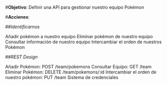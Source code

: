 #**Objetivo**: Definir una API para gestionar nuestro equipo Pokémon

#**Acciones**:

##*Identificarnos*

 Añadir pokémon a nuestro equipo
 Eliminar pokémon de nuestro equipo
 Consultar información de nuestro equipo
 Intercambiar el orden de nuestros Pokémon

##*REST Design*

 Añadir Pokémon: POST /team/pokemons
 Consultar Equipo: GET /team
 Eliminar Pokémon: DELETE /team/pokemons/:id
 Intercambiar el orden de nuestro pokémon: PUT /team
 Sistema de credenciales
